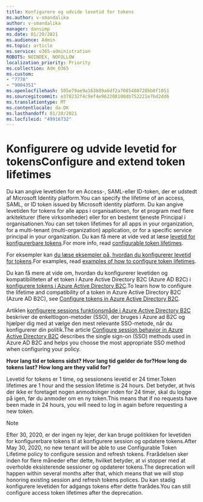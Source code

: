 ```yaml
---
title: Konfigurere og udvide levetid for tokens
ms.author: v-smandalika
author: v-smandalika
manager: dansimp
ms.date: 01/20/2021
ms.audience: Admin
ms.topic: article
ms.service: o365-administration
ROBOTS: NOINDEX, NOFOLLOW
localization_priority: Priority
ms.collection: Adm_O365
ms.custom:
- "7778"
- "9004351"
ms.openlocfilehash: 505e79ae9a163b89a6df2a7085480728bb0f1051
ms.sourcegitcommit: e378232f4c9ef4e962208100db752221e7bd2dd6
ms.translationtype: MT
ms.contentlocale: da-DK
ms.lasthandoff: 01/20/2021
ms.locfileid: "49916732"
---
```

# <a name="configure-and-extend-token-lifetimes"></a><span data-ttu-id="d1f51-102">Konfigurere og udvide levetid for tokens</span><span class="sxs-lookup"><span data-stu-id="d1f51-102">Configure and extend token lifetimes</span></span>

<span data-ttu-id="d1f51-103">Du kan angive levetiden for en Access-, SAML-eller ID-token, der er udstedt af Microsoft Identity platform.</span><span class="sxs-lookup"><span data-stu-id="d1f51-103">You can specify the lifetime of an access, SAML, or ID token issued by Microsoft identity platform.</span></span> <span data-ttu-id="d1f51-104">Du kan angive levetiden for tokens for alle apps i organisationen, for et program med flere arkitekturer (flere virksomheder) eller for en bestemt tjeneste Principal i organisationen.</span><span class="sxs-lookup"><span data-stu-id="d1f51-104">You can set token lifetimes for all apps in your organization, for a multi-tenant (multi-organization) application, or for a specific service principal in your organization.</span></span> <span data-ttu-id="d1f51-105">Du kan få mere at vide ved at læse [levetid for konfigurerbare tokens](https://docs.microsoft.com/azure/active-directory/develop/active-directory-configurable-token-lifetimes).</span><span class="sxs-lookup"><span data-stu-id="d1f51-105">For more info, read [configurable token lifetimes](https://docs.microsoft.com/azure/active-directory/develop/active-directory-configurable-token-lifetimes).</span></span>

<span data-ttu-id="d1f51-106">For eksempler kan [du læse eksempler på, hvordan du konfigurerer levetid for tokens](https://docs.microsoft.com/azure/active-directory/develop/configure-token-lifetimes).</span><span class="sxs-lookup"><span data-stu-id="d1f51-106">For examples, read [examples of how to configure token lifetimes](https://docs.microsoft.com/azure/active-directory/develop/configure-token-lifetimes).</span></span>

<span data-ttu-id="d1f51-107">Du kan få mere at vide om, hvordan du konfigurerer levetiden og kompatibiliteten af et token i Azure Active Directory B2C (Azure AD B2C) i [konfigurere tokens i Azure Active Directory B2C](https://docs.microsoft.com/azure/active-directory-b2c/configure-tokens?pivots=b2c-user-flow).</span><span class="sxs-lookup"><span data-stu-id="d1f51-107">To learn how to configure the lifetime and compatibility of a token in Azure Active Directory B2C (Azure AD B2C), see [Configure tokens in Azure Active Directory B2C](https://docs.microsoft.com/azure/active-directory-b2c/configure-tokens?pivots=b2c-user-flow).</span></span>

<span data-ttu-id="d1f51-108">Artiklen [konfigurere sessions funktionsmåde i Azure Active Directory B2C](https://docs.microsoft.com/azure/active-directory-b2c/session-behavior?pivots=b2c-user-flow) beskriver de enkeltlogon-metoder (SSO), der bruges i Azure ad B2C og hjælper dig med at vælge den mest relevante SSO-metode, når du konfigurerer din politik.</span><span class="sxs-lookup"><span data-stu-id="d1f51-108">The article [Configure session behavior in Azure Active Directory B2C](https://docs.microsoft.com/azure/active-directory-b2c/session-behavior?pivots=b2c-user-flow) describes the single sign-on (SSO) methods used in Azure AD B2C and helps you choose the most appropriate SSO method when configuring your policy.</span></span>

<span data-ttu-id="d1f51-109">**Hvor lang tid er tokens sidst? Hvor lang tid gælder de for?**</span><span class="sxs-lookup"><span data-stu-id="d1f51-109">**How long do tokens last? How long are they valid for?**</span></span>

<span data-ttu-id="d1f51-110">Levetid for tokens er 1 time, og sessionens levetid er 24 timer.</span><span class="sxs-lookup"><span data-stu-id="d1f51-110">Token lifetimes are 1 hour and the session lifetime is 24 hours.</span></span> <span data-ttu-id="d1f51-111">Det betyder, at hvis der ikke er foretaget nogen anmodninger inden for 24 timer, skal du logge på igen, før du anmoder om en ny token.</span><span class="sxs-lookup"><span data-stu-id="d1f51-111">This means that if no requests have been made in 24 hours, you will need to log in again before requesting a new token.</span></span>

> [!NOTE]
> <span data-ttu-id="d1f51-112">Efter 30, 2020, er der ingen ny lejer, der kan bruge politikken for levetiden for konfigurerbare tokens til at konfigurere session og opdatere tokens.</span><span class="sxs-lookup"><span data-stu-id="d1f51-112">After May 30, 2020, no new tenant will be able to use Configurable Token Lifetime policy to configure session and refresh tokens.</span></span> <span data-ttu-id="d1f51-113">Frarådelsen sker inden for flere måneder efter dette, hvilket betyder, at vi stopper med at overholde eksisterende sessioner og opdaterer tokens.</span><span class="sxs-lookup"><span data-stu-id="d1f51-113">The deprecation will happen within several months after that, which means that we will stop honoring existing session and refresh tokens polices.</span></span> <span data-ttu-id="d1f51-114">Du kan stadig konfigurere levetiden for adgangs tokens efter dette frarådes.</span><span class="sxs-lookup"><span data-stu-id="d1f51-114">You can still configure access token lifetimes after the deprecation.</span></span>






